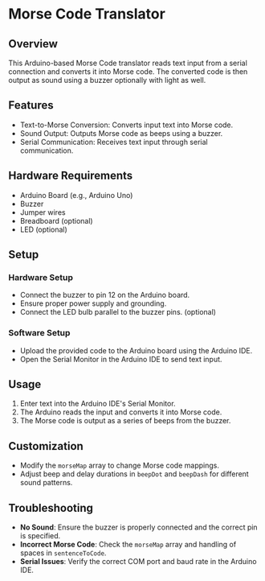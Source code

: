 # Morse Code Translator

## Overview
This Arduino-based Morse Code translator reads text input from a serial connection and converts it into Morse code. The converted code is then output as sound using a buzzer optionally with light as well.

## Features
- Text-to-Morse Conversion: Converts input text into Morse code.
- Sound Output: Outputs Morse code as beeps using a buzzer.
- Serial Communication: Receives text input through serial communication.

## Hardware Requirements
- Arduino Board (e.g., Arduino Uno)
- Buzzer
- Jumper wires
- Breadboard (optional)
- LED (optional)

## Setup
### Hardware Setup
- Connect the buzzer to pin 12 on the Arduino board.
- Ensure proper power supply and grounding.
- Connect the LED  bulb parallel to the buzzer pins. (optional)

### Software Setup
- Upload the provided code to the Arduino board using the Arduino IDE.
- Open the Serial Monitor in the Arduino IDE to send text input.

## Usage
1. Enter text into the Arduino IDE's Serial Monitor.
2. The Arduino reads the input and converts it into Morse code.
3. The Morse code is output as a series of beeps from the buzzer.

## Customization
- Modify the `morseMap` array to change Morse code mappings.
- Adjust beep and delay durations in `beepDot` and `beepDash` for different sound patterns.

## Troubleshooting
- **No Sound**: Ensure the buzzer is properly connected and the correct pin is specified.
- **Incorrect Morse Code**: Check the `morseMap` array and handling of spaces in `sentenceToCode`.
- **Serial Issues**: Verify the correct COM port and baud rate in the Arduino IDE.
